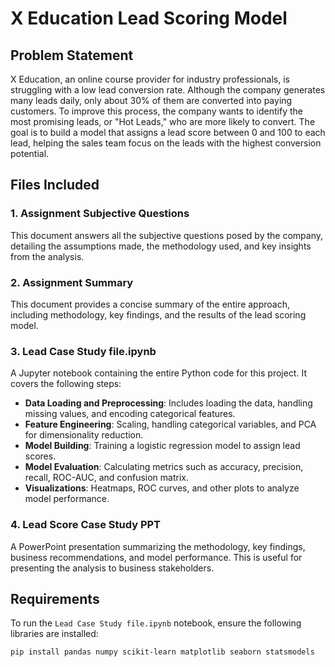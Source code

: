 # X Education Lead Scoring Model

## Problem Statement
X Education, an online course provider for industry professionals, is struggling with a low lead conversion rate. Although the company generates many leads daily, only about 30% of them are converted into paying customers. To improve this process, the company wants to identify the most promising leads, or "Hot Leads," who are more likely to convert. The goal is to build a model that assigns a lead score between 0 and 100 to each lead, helping the sales team focus on the leads with the highest conversion potential.

## Files Included

### 1. **Assignment Subjective Questions**
This document answers all the subjective questions posed by the company, detailing the assumptions made, the methodology used, and key insights from the analysis.

### 2. **Assignment Summary**
This document provides a concise summary of the entire approach, including methodology, key findings, and the results of the lead scoring model.

### 3. **Lead Case Study file.ipynb**
A Jupyter notebook containing the entire Python code for this project. It covers the following steps:
- **Data Loading and Preprocessing**: Includes loading the data, handling missing values, and encoding categorical features.
- **Feature Engineering**: Scaling, handling categorical variables, and PCA for dimensionality reduction.
- **Model Building**: Training a logistic regression model to assign lead scores.
- **Model Evaluation**: Calculating metrics such as accuracy, precision, recall, ROC-AUC, and confusion matrix.
- **Visualizations**: Heatmaps, ROC curves, and other plots to analyze model performance.

### 4. **Lead Score Case Study PPT**
A PowerPoint presentation summarizing the methodology, key findings, business recommendations, and model performance. This is useful for presenting the analysis to business stakeholders.

## Requirements

To run the `Lead Case Study file.ipynb` notebook, ensure the following libraries are installed:

```bash
pip install pandas numpy scikit-learn matplotlib seaborn statsmodels

